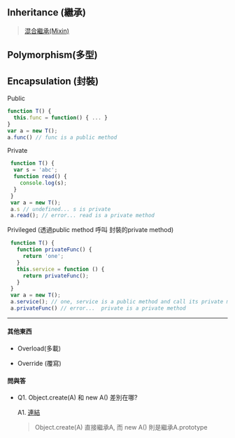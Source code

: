 ## Inheritance (繼承)

> [混合繼承(Mixin)](http://justinfagnani.com/2015/12/21/real-mixins-with-javascript-classes/) 

## Polymorphism(多型)



## Encapsulation (封裝)

Public
```js
function T() {
  this.func = function() { ... }
}
var a = new T();
a.func() // func is a public method
```

Private
```js
 function T() {
  var s = 'abc';
  function read() {
    console.log(s);
  }
 }
 var a = new T();
 a.s // undefined... s is private
 a.read(); // error... read is a private method
```

Privileged (透過public method 呼叫 封裝的private method)
```js
 function T() {
   function privateFunc() {
     return 'one';
   }
   this.service = function () {
     return privateFunc();
   }
 }
 var a = new T();
 a.service(); // one, service is a public method and call its private method
 a.privateFunc() // error...  private is a private method

```


---

#### 其他東西 

+ Overload(多載)

+ Override (覆寫)

#### 問與答


+ Q1. Object.create(A) 和 new A() 差別在哪?

  A1. [連結](http://stackoverflow.com/questions/4166616/understanding-the-difference-between-object-create-and-new-somefunction)
  >Object.create(A) 直接繼承A, 而 new A() 則是繼承A.prototype
  
